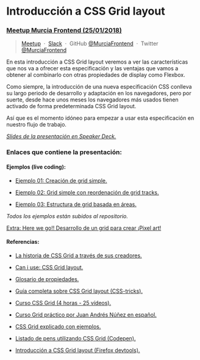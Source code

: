 # Introducción a CSS Grid layout
### [Meetup Murcia Frontend (25/01/2018)](https://www.meetup.com/es-ES/Murcia-Frontend/events/246872555/)

> [Meetup](https://www.meetup.com/es-ES/Murcia-Frontend/) &nbsp;&middot;&nbsp;
> [Slack](https://murciadev.slack.com/) &nbsp;&middot;&nbsp;
> GitHub [@MurciaFrontend](https://github.com/MurciaFrontend) &nbsp;&middot;&nbsp;
> Twitter [@MurciaFrontend](https://twitter.com/MurciaFrontend/)

En esta introducción a CSS Grid layout veremos a ver las características que nos va a ofrecer esta especificación y las ventajas que vamos a obtener al combinarlo con otras propiedades de display como Flexbox.

Como siempre, la introducción de una nueva especificación CSS conlleva su largo periodo de desarrollo y adaptación en los navegadores, pero por suerte, desde hace unos meses los navegadores más usados tienen activado de forma predeterminada CSS Grid layout.

Así que es el momento idóneo para empezar a usar esta especificación en nuestro flujo de trabajo.

*[Slides de la presentación en Speaker Deck.](https://speakerdeck.com/klaufel/introduccion-a-css-grid-layout)*

### Enlaces que contiene la presentación:

#### Ejemplos (live coding):

* [Ejemplo 01: Creación de grid simple.](https://codepen.io/klaufel/pen/PQoQWz)

* [Ejemplo 02: Grid simple con reordenación de grid tracks.](https://codepen.io/klaufel/pen/yvLvMv)

* [Ejemplo 03: Estructura de grid basada en áreas.](https://codepen.io/klaufel/pen/vdYdmO) 

*Todos los ejemplos están subidos al repositorio.*

[Extra: Here we go!! Desarrollo de un grid para crear ¡Pixel art!](https://codepen.io/klaufel/pen/opOpXX)


#### Referencias:

* [La historia de CSS Grid a través de sus creadores.](http://alistapart.com/article/the-story-of-css-grid-from-its-creators)

* [Can i use: CSS Grid layout.](https://caniuse.com/#feat=css-grid)

* [Glosario de propiedades.](https://developer.mozilla.org/es/docs/Web/CSS/CSS_Grid_Layout#Referencia)

* [Guía completa sobre CSS Grid layout (CSS-tricks).](https://css-tricks.com/snippets/css/complete-guide-grid/)

* [Curso CSS Grid (4 horas - 25 vídeos).](https://cssgrid.io/)

* [Curso Grid práctico por Juan Andrés Núñez en español.](https://www.youtube.com/watch?v=kqB7XD0d0gA)

* [CSS Grid explicado con ejemplos.](https://gridbyexample.com/examples/)

* [Listado de pens utilizando CSS Grid (Codepen).](https://codepen.io/search/pens?q=CSS+Grid&limit=all&type=type-pens)

* [Introducción a CSS Grid layout (Firefox devtools).](https://mozilladevelopers.github.io/playground/css-grid/)